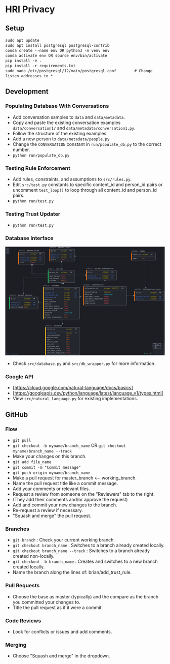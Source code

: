 # HRI Privacy

## Setup
```
sudo apt update
sudo apt install postgresql postgresql-contrib
conda create --name env OR python3 -m venv env
conda activate env OR source env/bin/activate
pip install -e .
pip install -r requirements.txt
sudo nano /etc/postgresql/12/main/postgresql.conf        # Change listen_addresses to *
```

## Development
### Populating Database With Conversations
- Add conversation samples to `data` and `data/metadata`.
- Copy and paste the existing conversation examples `data/conversation1/` and `data/metadata/conversation1.py`.
- Follow the structure of the existing examples.
- Add a new person to `data/metadata/people.py`
- Change the `CONVERSATION` constant in `run/populate_db.py` to the correct number.
- `python run/populate_db.py`

### Testing Rule Enforcement
- Add rules, constraints, and assumptions to `src/rules.py`.
- Edit `src/test.py` constants to specific content_id and person_id pairs or uncomment `test_loop()` to loop through all content_id and person_id pairs.
- `python run/test.py`

### Testing Trust Updater
- `python run/test.py`

### Database Interface
![The database schema](data/schema.png)
- Check `src/database.py` and `src/db_wrapper.py` for more information.

### Google API
- [https://cloud.google.com/natural-language/docs/basics]
- [https://googleapis.dev/python/language/latest/language_v1/types.html]
- View `src/natural_language.py` for existing implementations.

## GitHub
### Flow
- `git pull`
- `git checkout -b myname/branch_name` OR `git checkout myname/branch_name --track`
- Make your changes on this branch.
- `git add file_name`
- `git commit -m "Commit message"`
- `git push origin myname/branch_name`
- Make a pull request for master_branch <-- working_branch.
- Name the pull request title like a commit message.
- Add your comments or relevant files.
- Request a review from someone on the "Reviewers" tab to the right.
- (They add their comments and/or approve the request)
- Add and commit your new changes to the branch.
- Re-request a review if necessary.
- "Squash and merge" the pull request.

### Branches
- `git branch` : Check your current working branch.
- `git checkout branch_name` : Switches to a branch already created locally.
- `git checkout branch_name --track` : Switches to a branch already created non-locally.
- `git checkout -b branch_name` : Creates and switches to a new branch created locally.
- Name the branch along the lines of: brian/add_trust_rule.

### Pull Requests
- Choose the base as master (typically) and the compare as the branch you committed your changes to.
- Title the pull request as if it were a commit.

### Code Reviews
- Look for conflicts or issues and add comments.

### Merging
- Choose "Squash and merge" in the dropdown.
